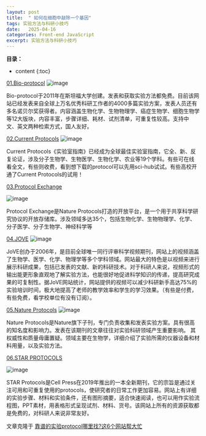 ```yaml
---
layout: post
title:  " 如何在细胞中敲除一个基因"
tags: 实验方法与科研小技巧
date:   2025-04-16
categories: Front-end JavaScript
excerpt: 实验方法与科研小技巧
---
```



**目录：**

* content
{:toc}


[01.Bio-protocol](https://bio-protocol.org/en)
![image](https://github.com/user-attachments/assets/b127ddb3-b90b-4d7a-bff9-c707ed21a6c4)

Bio-protocol于2011年在斯坦福大学创建。发表和获取实验方法都免费。目前该网站已经发表来自全球上万名优秀科研工作者的4000多篇实验方案，发表人员还有多名诺贝尔奖获得者。内容涵盖生物化学、生物物理学、癌症生物学、细胞生物学等12大版块，内容丰富，步骤详细、耗材、试剂清单，可重复性较高。支持中文、英文两种检索方式，国人友好。



[02.Current Protocols](https://currentprotocols.onlinelibrary.wiley.com/)
![image](https://github.com/user-attachments/assets/44b4add1-76dd-401f-903d-c91a65ce6827)

Current Protocols《实验室指南》已经成为全球最佳实验室指南，它全、新、反复论证，涉及分子生物学、生物医学、生物化学、农业等19个学科。有些可在线看全文，有些则收费，看到想下载的protocol可以先用sci-hub试试。有些高校开通了Current Protocols的试用！


[03.Protocol Exchange](https://protocolexchange.researchsquare.com/)

![image](https://github.com/user-attachments/assets/00c3a10b-af9d-4225-8058-ed2bc5158ab2)

Protocol Exchange是Nature Protocols打造的开放平台，是一个用于共享科学研究协议的开放存储库。涉及领域多达35个，包括生物化学、生物物理学、化学、分子医学、分子生物学、神经科学等


[04.JOVE](https://www.jove.com/cn/)
![image](https://github.com/user-attachments/assets/f07acc99-752a-479a-88a8-ee3ccb464e3a)

JoVE创办于2006年，是目前全球唯一同行评审科学视频期刊，网站上的视频涵盖了生物学、医学、化学、物理学等多个学科领域。网站最大的特色是以视频来进行展示科研成果，包括已发表的文献、新的科研技术。对于科研人来说，视频形式的输出能更形象直观地了解实验方法，也能很好地促进科学知识的传递，提高研究成果的可复制性。据JoVE网站统计，网站提供的视频可以减少科研新手高达75%的实验培训时间，极大地提高了老师的教学效率和学生的学习效果。（有些是付费，有些免费，看学校单位有没有订阅）。

[05.Nature Protocols](https://www.nature.com/nprot/)
![image](https://github.com/user-attachments/assets/73394b72-1d6d-4f81-92a3-4ab2360a6969)

Nature Protocols是Nature旗下子刊，专门负责收集和发表实验方案。具有很高的知名度和影响力。发表在该期刊的文章往往对实验科研领域产生重要影响。 其权威性和质量毋庸置疑。领域主要在生物学，详细介绍了实验所需的仪器设备和材料用量，以及实验方法。

[06.STAR PROTOCOLS](https://star-protocols.cell.com/search)

![image](https://github.com/user-attachments/assets/368d1bc8-90ec-4d5c-b327-fd892e5ccbf4)

STAR Protocols是Cell Press在2019年推出的一本全新期刊，它的宗旨是通过关注可用和可重复使用的protocols，使研究者的日常工作更加容易。网站上有详细的实验步骤、材料和实验条件，还有图形摘要，适合快速阅读，也可以用作实验流程图，PPT素材，用表格形式呈现试剂、材料、货号。该网站上所有的资源获取都是免费的，对科研人来说非常友好。


文章克隆于 [靠谱的实验protocol哪里找?这6个网站帮大忙](https://www.bilibili.com/opus/930604406757392387)

